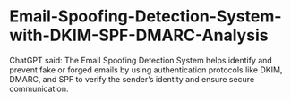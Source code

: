 # Email-Spoofing-Detection-System-with-DKIM-SPF-DMARC-Analysis
ChatGPT said:  The Email Spoofing Detection System helps identify and prevent fake or forged emails by using authentication protocols like DKIM, DMARC, and SPF to verify the sender’s identity and ensure secure communication.
